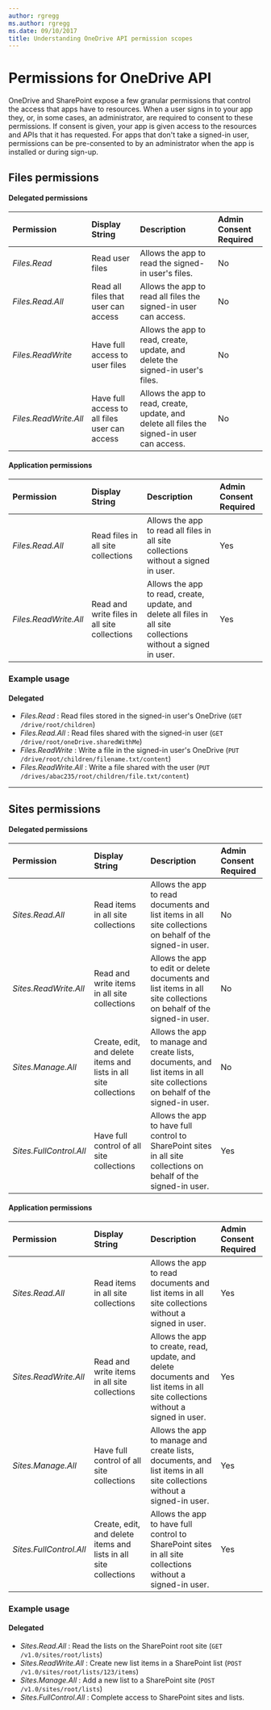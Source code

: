 ```yaml
---
author: rgregg
ms.author: rgregg
ms.date: 09/10/2017
title: Understanding OneDrive API permission scopes
---
```

# Permissions for OneDrive API

OneDrive and SharePoint expose a few granular permissions that control the access that apps have to resources.
When a user signs in to your app they, or, in some cases, an administrator, are required to consent to these permissions.
If consent is given, your app is given access to the resources and APIs that it has requested.
For apps that don't take a signed-in user, permissions can be pre-consented to by an administrator when the app is installed or during sign-up. 

## Files permissions

#### Delegated permissions

| Permission                  | Display String                                         | Description                                                                                                                                                                                             | Admin Consent Required |
| :-------------------------- | :----------------------------------------------------- | :------------------------------------------------------------------------------------------------------------------------------------------------------------------------------------------------------ | :--------------------- |
| _Files.Read_                | Read user files                                        | Allows the app to read the signed-in user's files.                                                                                                                                                      | No                     |
| _Files.Read.All_            | Read all files that user can access                    | Allows the app to read all files the signed-in user can access.                                                                                                                                         | No                     |
| _Files.ReadWrite_           | Have full access to user files                         | Allows the app to read, create, update, and delete the signed-in user's files.                                                                                                                          | No                     |
| _Files.ReadWrite.All_       | Have full access to all files user can access          | Allows the app to read, create, update, and delete all files the signed-in user can access.                                                                                                             | No                     |

#### Application permissions

| Permission            | Display String                               | Description                                                                                                    | Admin Consent Required |
| :-------------------- | :------------------------------------------- | :------------------------------------------------------------------------------------------------------------- | :--------------------- |
| _Files.Read.All_      | Read files in all site collections           | Allows the app to read all files in all site collections without a signed in user.                             | Yes                    |
| _Files.ReadWrite.All_ | Read and write files in all site collections | Allows the app to read, create, update, and delete all files in all site collections without a signed in user. | Yes                    |

### Example usage
#### Delegated

* _Files.Read_ : Read files stored in the signed-in user's OneDrive (`GET /drive/root/children`)
* _Files.Read.All_ : Read files shared with the signed-in user (`GET /drive/root/oneDrive.sharedWithMe`)
* _Files.ReadWrite_ : Write a file in the signed-in user's OneDrive (`PUT /drive/root/children/filename.txt/content`)
* _Files.ReadWrite.All_ : Write a file shared with the user (`PUT /drives/abac235/root/children/file.txt/content`)

--- 

## Sites permissions

#### Delegated permissions

| Permission              | Display String                                                   | Description                                                                                                                   | Admin Consent Required |
| :---------------------- | :--------------------------------------------------------------- | :---------------------------------------------------------------------------------------------------------------------------- | :--------------------- |
| _Sites.Read.All_        | Read items in all site collections                               | Allows the app to read documents and list items in all site collections on behalf of the signed-in user.                      | No                     |
| _Sites.ReadWrite.All_   | Read and write items in all site collections                     | Allows the app to edit or delete documents and list items in all site collections on behalf of the signed-in user.            | No                     |
| _Sites.Manage.All_      | Create, edit, and delete items and lists in all site collections | Allows the app to manage and create lists, documents, and list items in all site collections on behalf of the signed-in user. | No                     |
| _Sites.FullControl.All_ | Have full control of all site collections                        | Allows the app to have full control to SharePoint sites in all site collections on behalf of the signed-in user.              | Yes                    |

#### Application permissions

| Permission              | Display String                                                   | Description                                                                                                                   | Admin Consent Required |
| :---------------------- | :--------------------------------------------------------------- | :---------------------------------------------------------------------------------------------------------------------------- | :--------------------- |
| _Sites.Read.All_        | Read items in all site collections                               | Allows the app to read documents and list items in all site collections without a signed in user.                             | Yes                    |
| _Sites.ReadWrite.All_   | Read and write items in all site collections                     | Allows the app to create, read, update, and delete documents and list items in all site collections without a signed in user. | Yes                    |
| _Sites.Manage.All_      | Have full control of all site collections                        | Allows the app to manage and create lists, documents, and list items in all site collections without a signed-in user.        | Yes                    |
| _Sites.FullControl.All_ | Create, edit, and delete items and lists in all site collections | Allows the app to have full control to SharePoint sites in all site collections without a signed-in user.                     | Yes                    |


### Example usage

#### Delegated

* _Sites.Read.All_ : Read the lists on the SharePoint root site (`GET /v1.0/sites/root/lists`)
* _Sites.ReadWrite.All_ : Create new list items in a SharePoint list (`POST /v1.0/sites/root/lists/123/items`)
* _Sites.Manage.All_ : Add a new list to a SharePoint site (`POST /v1.0/sites/root/lists`)
* _Sites.FullControl.All_ : Complete access to SharePoint sites and lists.
